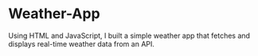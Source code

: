 # Weather-App
Using HTML and JavaScript, I built a simple weather app that fetches and displays real-time weather data from an API.
